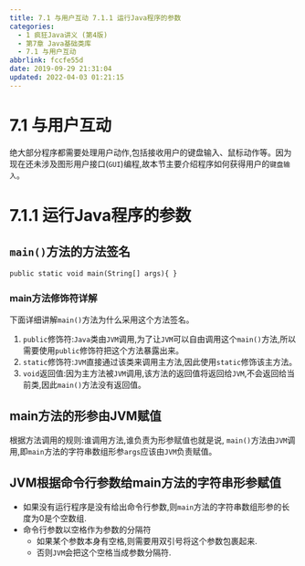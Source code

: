 ```yaml
---
title: 7.1 与用户互动 7.1.1 运行Java程序的参数
categories: 
  - 1 疯狂Java讲义 (第4版)
  - 第7章 Java基础类库
  - 7.1 与用户互动
abbrlink: fccfe55d
date: 2019-09-29 21:31:04
updated: 2022-04-03 01:21:15
---
```

# 7.1 与用户互动 #
绝大部分程序都需要处理用户动作,包括接收用户的键盘输入、鼠标动作等。因为现在还未涉及图形用户接口(`GUI`)编程,故本节主要介绍程序如何获得用户的`键盘输入`。
# 7.1.1 运行Java程序的参数 #
## `main()`方法的方法签名 ##
`public static void main(String[] args){ }`
### main方法修饰符详解 ###
下面详细讲解`main()`方法为什么采用这个方法签名。
1. `public`修饰符:`Java`类由`JVM`调用,为了让`JVM`可以自由调用这个`main()`方法,所以需要使用`public`修饰符把这个方法暴露出来。
2. `static`修饰符:`JVM`直接通过该类来调用主方法,因此使用`static`修饰该主方法。
3. `void`返回值:因为主方法被`JVM`调用,该方法的返回值将返回给`JVM`,不会返回给当前类,因此`main()`方法没有返回值。

## main方法的形参由JVM赋值 ##
根据方法调用的规则:谁调用方法,谁负责为形参赋值也就是说, `main()`方法由`JVM`调用,即`main`方法的字符串数组形参`args`应该由`JVM`负责赋值。
## JVM根据命令行参数给main方法的字符串形参赋值 ##
- 如果没有运行程序是没有给出命令行参数,则`main`方法的字符串数组形参的长度为0是个空数组.
- 命令行参数以空格作为参数的分隔符
    - 如果某个参数本身有空格,则需要用双引号将这个参数包裹起来.
    - 否则`JVM`会把这个空格当成参数分隔符.



